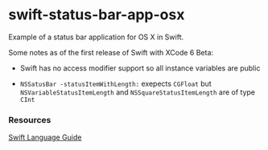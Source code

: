 swift-status-bar-app-osx
========================

Example of a status bar application for OS X in Swift.

Some notes as of the first release of Swift with XCode 6 Beta:

- Swift has no access modifier support so all instance variables are public

- `NSSatusBar -statusItemWithLength:` exepects `CGFloat` but `NSVariableStatusItemLength` and `NSSquareStatusItemLength` are of type `CInt`
 
### Resources

[Swift Language Guide](https://developer.apple.com/library/prerelease/ios/documentation/Swift/Conceptual/Swift_Programming_Language/index.html#//apple_ref/doc/uid/TP40014097)
